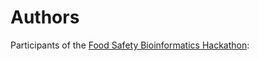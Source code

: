 # Authors

Participants of the [Food Safety Bioinformatics Hackathon](https://quadram.ac.uk/hackathon0619/):
